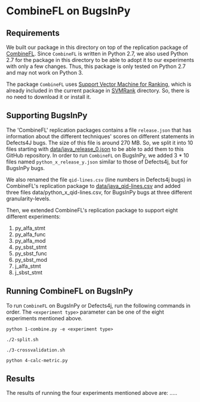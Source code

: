 # CombineFL on BugsInPy

## Requirements

We built our package in this directory 
on top of the replication package of
[CombineFL](https://damingz.github.io/combinefl/index.html).
Since `CombineFL` is written in Python 2.7, we also
used Python 2.7 for the package in this directory
to be able to adopt it to our experiments with only a few changes.
Thus, this package is only tested on Python 2.7 and may not work
on Python 3.

The package `CombineFL` uses
[Support Vector Machine for Ranking](https://www.cs.cornell.edu/people/tj/svm_light/svm_rank.html),
which is already included in the current package in [SVMRank](SVMRank) directory.
So, there is no need to download it or install it.

## Supporting BugsInPy

The 'CombineFL' replication packages contains a file
`release.json` that has information about the different techniques' scores
on different statements in Defects4J bugs. The size of this file
is around 270 MB. So, we split it into 10 files starting 
with [data/java_release_0.json](data/java_release_0.json) to be able
to add them to this GitHub repository. In order to run `CombineFL` on BugsInPy,
we added 3 * 10 files named `python_x_release_y.json` similar to those of Defects4j,
but for BugsInPy bugs.

We also renamed the file `qid-lines.csv` (line numbers in Defects4j bugs)
in CombineFL's replication package to
[data/java_qid-lines.csv](data/java_qid-lines.csv) and added three files
data/python_x_qid-lines.csv, 
for BugsInPy bugs at three different granularity-levels.

Then, we extended CombineFL's replication package to support eight different
experiments:
1. py_alfa_stmt
2. py_alfa_func
3. py_alfa_mod
4. py_sbst_stmt
5. py_sbst_func
6. py_sbst_mod
7. j_alfa_stmt
8. j_sbst_stmt


## Running CombineFL on BugsInPy

To run `CombineFL` on BugsInPy or Defects4j, run the following commands in order.
The `<experiment type>` parameter can be one of the eight
experiments mentioned above.

```
python 1-combine.py -e <experiment type>

./2-split.sh

./3-crossvalidation.sh

python 4-calc-metric.py
```

## Results

The results of running the four experiments mentioned above are:
.....
